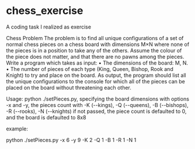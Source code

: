 chess_exercise
==============

A coding task I realized as exercise


Chess Problem
The problem is to find all unique configurations of a set of normal chess pieces
on a chess board with dimensions M×N where none of the pieces is in a position
to take any of the others. Assume the colour of the piece does not matter, and
that there are no pawns among the pieces.
Write a program which takes as input:
• The dimensions of the board: M, N.
• The number of pieces of each type (King, Queen, Bishop, Rook and Knight)
   to try and place on the board.
As output, the program should list all the unique configurations to the console for
which all of the pieces can be placed on the board without threatening each
other.

Usage:
python ./setPieces.py, specifying the board dimensions with options -x and -y, the pieces count with -K (--kings), 
-Q (--queens), -B (--bishops), -R (--rooks), -N (--knights)
if not passed, the piece count is defaulted to 0, and the board is defaulted to 8x8

example:

python ./setPieces.py -x 6 -y 9 -K 2 -Q 1 -B 1 -R 1 -N 1
